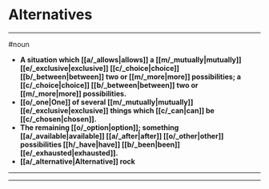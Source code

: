 # Alternatives
---
#noun
- **A situation which [[a/_allows|allows]] a [[m/_mutually|mutually]] [[e/_exclusive|exclusive]] [[c/_choice|choice]] [[b/_between|between]] two or [[m/_more|more]] possibilities; a [[c/_choice|choice]] [[b/_between|between]] two or [[m/_more|more]] possibilities.**
- **[[o/_one|One]] of several [[m/_mutually|mutually]] [[e/_exclusive|exclusive]] things which [[c/_can|can]] be [[c/_chosen|chosen]].**
- **The remaining [[o/_option|option]]; something [[a/_available|available]] [[a/_after|after]] [[o/_other|other]] possibilities [[h/_have|have]] [[b/_been|been]] [[e/_exhausted|exhausted]].**
- **[[a/_alternative|Alternative]] rock**
---
---
